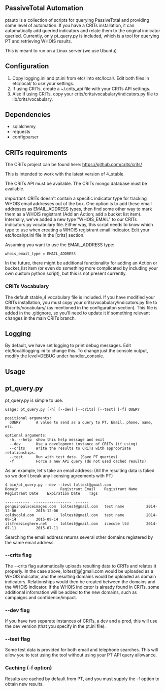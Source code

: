 PassiveTotal Automation
-----------------------
ptauto is a collection of scripts for querying PassiveTotal and providing some level of automation. If you have a CRITs installation, it can automatically add queried indicators and relate them to the original indicator queried. Currently, only pt_query.py is included, which is a tool for querying PT and retrieving WHOIS results.

This is meant to run on a Linux server (we use Ubuntu)

Configuration
-------------
1. Copy logging.ini and pt.ini from etc/ into etc/local/. Edit both files in etc/local/ to use your settings.
2. If using CRITs, create a ~/.crits_api file with your CRITs API settings.
3. Also if using CRITs, copy your crits/crits/vocabulary/indicators.py file to lib/crits/vocabulary.

## Dependencies
* sqlalchemy
* requests
* configparser

## CRITs requirements
The CRITs project can be found here: https://github.com/crits/crits/

This is intended to work with the latest version of 4_stable.

The CRITs API must be available. The CRITs mongo database must be available.

*Important*: CRITs doesn't contain a specific indicator type for tracking WHOIS email addresses out of the box. One option is to add these email addresses as EMAIL_ADDRESS types, then find some other way to mark them as a WHOIS registrant (Add an Action; add a bucket list item). Internally, we've added a new type "WHOIS_EMAIL" to our CRITs indicators.py vocabulary file. Either way, this script needs to know which type to use when creating a WHOIS registrant email indicator. Edit your etc/local/pt.ini file in the [crits] section.

Assuming you want to use the EMAIL_ADDRESS type:
```
whois_email_type = EMAIL_ADDRESS
```

In the future, there might be additional functionality for adding an Action or bucket_list item (or even do something more complicated by including your own custom python script), but this is not present currently.

### CRITs Vocabulary
The default stable_4 vocabulary file is included. If you have modified your CRITs installation, you must copy your crits/vocabulary/indicators.py file to lib/crits/vocabulary/ (as mentioned in the configuraiton section). This file is added in the .gitignore, so you'll need to update it if something relevant changes in the main CRITs branch.

## Logging
By default, we have set logging to print debug messages. Edit etc/local/logging.ini to change this. To change just the console output, modify the level=DEBUG under handler_console.

Usage
-----
## pt_query.py
pt_query.py is simple to use.
```
usage: pt_query.py [-h] [--dev] [--crits] [--test] [-f] QUERY

positional arguments:
  QUERY       A value to send as a query to PT. Email, phone, name, etc.

optional arguments:
  -h, --help  show this help message and exit
  --dev       Use a development instance of CRITs (if using)
  --crits     Write the results to CRITs with appropriate relationships.
  --test      Run with test data. (Save PT queries)
  -f          Force a new API query (do not used cached results)
```

As an example, let's take an email address: (All the resulting data is faked so we don't break any licensing agreements with PT)
```
$ bin/pt_query.py --dev --test loltest@gmail.com
Domain                   Registrant Email    Registrant Name    Registrant Date    Expiration Date    Tags
-----------------------  ------------------  -----------------  -----------------  -----------------  ------
penguinpalaceimages.com  loltest@gmail.com   test name          2014-12-06         2016-12-06
coldycold.com            loltest@gmail.com   test name          2014-09-14         2015-09-14
itsfreezinghere.net      loltest@gmail.com   icecube ltd        2014-07-11         2015-07-11
```

Searching the email address returns several other domains registered by the same email address. 

### --crits flag
The --crits flag automatically uploads resulting data to CRITs and relates it properly. In the case above, loltest[@]gmail.com would be uploaded as a WHOIS indicator, and the resulting domains would be uploaded as domain indicators. Relationships would then be created between the domains and the WHOIS indicator. If the WHOIS indicator is already found in CRITs, some additional information will be added to the new domains, such as campaigns and confidence/impact.

### --dev flag
If you have two separate instances of CRITs, a dev and a prod, this will use the dev version (that you specify in the pt.ini file).

### --test flag
Some test data is provided for both email and telephone searches. This will allow you to test using the tool without using your PT API query allowance.

### Caching (-f option)
Results are cached by default from PT, and you must supply the -f option to obtain new results.
